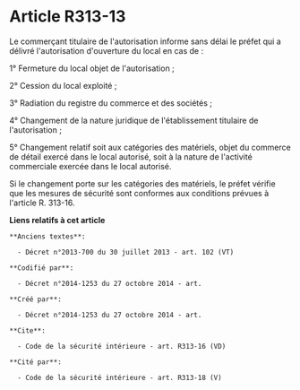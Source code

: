 # Article R313-13

Le commerçant titulaire de l'autorisation informe sans délai le préfet qui a délivré l'autorisation d'ouverture du local en
cas de : 

1° Fermeture du local objet de l'autorisation ; 

2° Cession du local exploité ; 

3° Radiation du registre du commerce et des sociétés ; 

4° Changement de la nature juridique de l'établissement titulaire de l'autorisation ; 

5° Changement relatif soit aux catégories des matériels, objet du commerce de détail exercé dans le local autorisé, soit à la
nature de l'activité commerciale exercée dans le local autorisé. 

Si le changement porte sur les catégories des matériels, le préfet vérifie que les mesures de sécurité sont conformes aux
conditions prévues à l'article R. 313-16.

**Liens relatifs à cet article**

	**Anciens textes**:

	  - Décret n°2013-700 du 30 juillet 2013 - art. 102 (VT)

	**Codifié par**:

	  - Décret n°2014-1253 du 27 octobre 2014 - art.

	**Créé par**:

	  - Décret n°2014-1253 du 27 octobre 2014 - art.

	**Cite**:

	  - Code de la sécurité intérieure - art. R313-16 (VD)

	**Cité par**:

	  - Code de la sécurité intérieure - art. R313-18 (V)
